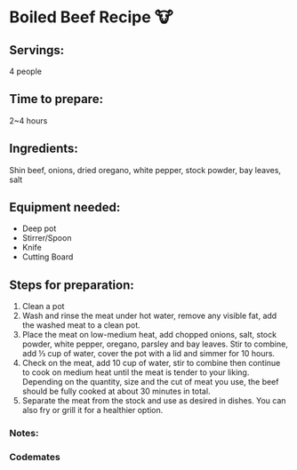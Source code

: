 # Boiled Beef Recipe :cow:

## Servings: 
4 people

## Time to prepare: 
2~4 hours

## Ingredients:
Shin beef, onions, dried oregano, white pepper, stock powder, bay leaves, salt


## Equipment needed:
- Deep pot
- Stirrer/Spoon
- Knife
- Cutting Board


## Steps for preparation:
1. Clean a pot	
2. Wash and rinse the meat under hot water, remove any visible fat, add the washed meat to a clean pot.
3.	Place the meat on low-medium heat, add chopped onions, salt, stock powder, white pepper, oregano, parsley and bay leaves. Stir to combine, add ⅓ cup of water, cover the pot with a lid and simmer for 10 hours.
4.	Check on the meat, add 10 cup of water, stir to combine then continue to cook on medium heat until the meat is tender to your liking. Depending on the quantity, size and the cut of meat you use, the beef should be fully cooked at about 30 minutes in total.
5.	Separate the meat from the stock and use as desired in dishes. You can also fry or grill it for a healthier option.




### Notes:



### Codemates #
